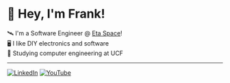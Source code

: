 # 👋 Hey, I'm Frank!

🛰️ I'm a Software Engineer @ [Eta Space](https://etaspace.com/)!<br>
🖥️ I like DIY electronics and software<br>
🎒 Studying computer engineering at UCF<br>

---

[![LinkedIn](https://img.shields.io/badge/LinkedIn-%230077B5.svg?logo=linkedin&logoColor=white)](https://linkedin.com/in/laterzafrank) [![YouTube](https://img.shields.io/badge/YouTube-%23FF0000.svg?logo=YouTube&logoColor=white)](https://youtube.com/@UCuLsLChOp2IIjJQnbPQSq5Q) <br>
<!-- Proudly created with GPRM ( https://gprm.itsvg.in ) -->
